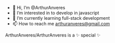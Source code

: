 - 👋 Hi, I’m @ArthurAnveres
- 👀 I’m interested in to develop in javascript
- 🌱 I’m currently learning full-stack development
- 📫 How to reach me arthuranveres@gmail.com

ArthurAnveres/ArthurAnveres is a ✨ special ✨
